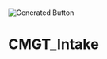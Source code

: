 \
![Generated Button](https://raw.githubusercontent.com/TechnicJelle/CMGT_Intake/image-data/loc.svg?token=AFMHXLY5YJZUOIFGV2SJVYLAKKJWY)
# CMGT_Intake
